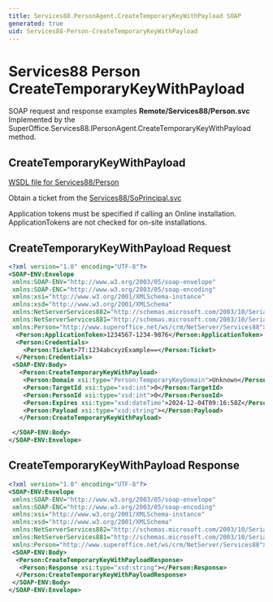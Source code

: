 ```yaml
---
title: Services88.PersonAgent.CreateTemporaryKeyWithPayload SOAP
generated: true
uid: Services88-Person-CreateTemporaryKeyWithPayload
---
```


# Services88 Person CreateTemporaryKeyWithPayload

SOAP request and response examples **Remote/Services88/Person.svc**
Implemented by the <see cref="M:SuperOffice.Services88.IPersonAgent.CreateTemporaryKeyWithPayload">SuperOffice.Services88.IPersonAgent.CreateTemporaryKeyWithPayload</see> method.

## CreateTemporaryKeyWithPayload





[WSDL file for Services88/Person](../Services88-Person.md)

Obtain a ticket from the [Services88/SoPrincipal.svc](../SoPrincipal/index.md)

Application tokens must be specified if calling an Online installation. ApplicationTokens are not checked for on-site installations.

## CreateTemporaryKeyWithPayload Request

```xml
<?xml version="1.0" encoding="UTF-8"?>
<SOAP-ENV:Envelope
 xmlns:SOAP-ENV="http://www.w3.org/2003/05/soap-envelope"
 xmlns:SOAP-ENC="http://www.w3.org/2003/05/soap-encoding"
 xmlns:xsi="http://www.w3.org/2001/XMLSchema-instance"
 xmlns:xsd="http://www.w3.org/2001/XMLSchema"
 xmlns:NetServerServices882="http://schemas.microsoft.com/2003/10/Serialization/Arrays"
 xmlns:NetServerServices881="http://schemas.microsoft.com/2003/10/Serialization/"
 xmlns:Person="http://www.superoffice.net/ws/crm/NetServer/Services88">
  <Person:ApplicationToken>1234567-1234-9876</Person:ApplicationToken>
  <Person:Credentials>
    <Person:Ticket>7T:1234abcxyzExample==</Person:Ticket>
  </Person:Credentials>
 <SOAP-ENV:Body>
   <Person:CreateTemporaryKeyWithPayload>
    <Person:Domain xsi:type="Person:TemporaryKeyDomain">Unknown</Person:Domain>
    <Person:TargetId xsi:type="xsd:int">0</Person:TargetId>
    <Person:PersonId xsi:type="xsd:int">0</Person:PersonId>
    <Person:Expires xsi:type="xsd:dateTime">2024-12-04T09:16:58Z</Person:Expires>
    <Person:Payload xsi:type="xsd:string"></Person:Payload>
   </Person:CreateTemporaryKeyWithPayload>

 </SOAP-ENV:Body>
</SOAP-ENV:Envelope>

```


## CreateTemporaryKeyWithPayload Response

```xml
<?xml version="1.0" encoding="UTF-8"?>
<SOAP-ENV:Envelope
 xmlns:SOAP-ENV="http://www.w3.org/2003/05/soap-envelope"
 xmlns:SOAP-ENC="http://www.w3.org/2003/05/soap-encoding"
 xmlns:xsi="http://www.w3.org/2001/XMLSchema-instance"
 xmlns:xsd="http://www.w3.org/2001/XMLSchema"
 xmlns:NetServerServices882="http://schemas.microsoft.com/2003/10/Serialization/Arrays"
 xmlns:NetServerServices881="http://schemas.microsoft.com/2003/10/Serialization/"
 xmlns:Person="http://www.superoffice.net/ws/crm/NetServer/Services88">
 <SOAP-ENV:Body>
  <Person:CreateTemporaryKeyWithPayloadResponse>
   <Person:Response xsi:type="xsd:string"></Person:Response>
  </Person:CreateTemporaryKeyWithPayloadResponse>
 </SOAP-ENV:Body>
</SOAP-ENV:Envelope>

```


